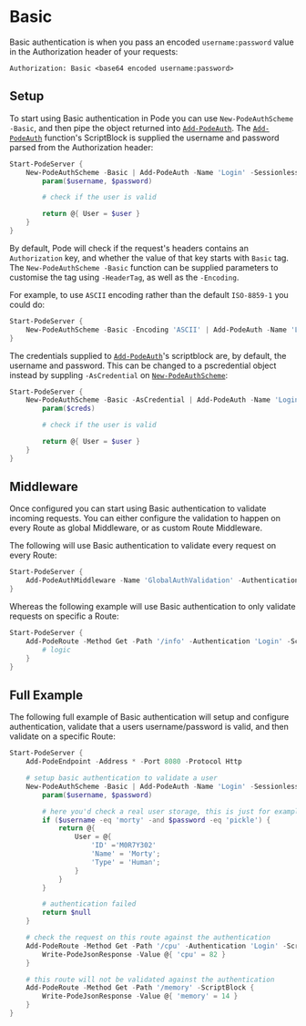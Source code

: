 # Basic

Basic authentication is when you pass an encoded `username:password` value in the Authorization header of your requests:

```plain
Authorization: Basic <base64 encoded username:password>
```

## Setup

To start using Basic authentication in Pode you can use `New-PodeAuthScheme -Basic`, and then pipe the object returned into [`Add-PodeAuth`](../../../../Functions/Authentication/Add-PodeAuth). The [`Add-PodeAuth`](../../../../Functions/Authentication/Add-PodeAuth) function's ScriptBlock is supplied the username and password parsed from the Authorization header:

```powershell
Start-PodeServer {
    New-PodeAuthScheme -Basic | Add-PodeAuth -Name 'Login' -Sessionless -ScriptBlock {
        param($username, $password)

        # check if the user is valid

        return @{ User = $user }
    }
}
```

By default, Pode will check if the request's headers contains an `Authorization` key, and whether the value of that key starts with `Basic` tag. The `New-PodeAuthScheme -Basic` function can be supplied parameters to customise the tag using `-HeaderTag`, as well as the `-Encoding`.

For example, to use `ASCII` encoding rather than the default `ISO-8859-1` you could do:

```powershell
Start-PodeServer {
    New-PodeAuthScheme -Basic -Encoding 'ASCII' | Add-PodeAuth -Name 'Login' -Sessionless -ScriptBlock {}
}
```

The credentials supplied to [`Add-PodeAuth`](../../../../Functions/Authentication/Add-PodeAuth)'s scriptblock are, by default, the username and password. This can be changed to a pscredential object instead by suppling `-AsCredential` on [`New-PodeAuthScheme`](../../../../Functions/Authentication/New-PodeAuthScheme):

```powershell
Start-PodeServer {
    New-PodeAuthScheme -Basic -AsCredential | Add-PodeAuth -Name 'Login' -Sessionless -ScriptBlock {
        param($creds)

        # check if the user is valid

        return @{ User = $user }
    }
}
```

## Middleware

Once configured you can start using Basic authentication to validate incoming requests. You can either configure the validation to happen on every Route as global Middleware, or as custom Route Middleware.

The following will use Basic authentication to validate every request on every Route:

```powershell
Start-PodeServer {
    Add-PodeAuthMiddleware -Name 'GlobalAuthValidation' -Authentication 'Login'
}
```

Whereas the following example will use Basic authentication to only validate requests on specific a Route:

```powershell
Start-PodeServer {
    Add-PodeRoute -Method Get -Path '/info' -Authentication 'Login' -ScriptBlock {
        # logic
    }
}
```

## Full Example

The following full example of Basic authentication will setup and configure authentication, validate that a users username/password is valid, and then validate on a specific Route:

```powershell
Start-PodeServer {
    Add-PodeEndpoint -Address * -Port 8080 -Protocol Http

    # setup basic authentication to validate a user
    New-PodeAuthScheme -Basic | Add-PodeAuth -Name 'Login' -Sessionless -ScriptBlock {
        param($username, $password)

        # here you'd check a real user storage, this is just for example
        if ($username -eq 'morty' -and $password -eq 'pickle') {
            return @{
                User = @{
                    'ID' ='M0R7Y302'
                    'Name' = 'Morty';
                    'Type' = 'Human';
                }
            }
        }

        # authentication failed
        return $null
    }

    # check the request on this route against the authentication
    Add-PodeRoute -Method Get -Path '/cpu' -Authentication 'Login' -ScriptBlock {
        Write-PodeJsonResponse -Value @{ 'cpu' = 82 }
    }

    # this route will not be validated against the authentication
    Add-PodeRoute -Method Get -Path '/memory' -ScriptBlock {
        Write-PodeJsonResponse -Value @{ 'memory' = 14 }
    }
}
```
